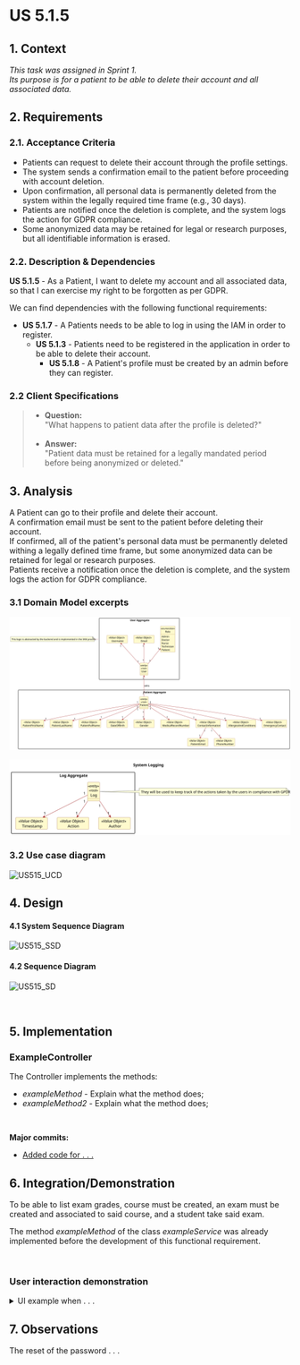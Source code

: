 # US 5.1.5

## 1. Context

*This task was assigned in Sprint 1. <br>
Its purpose is for a patient to be able to delete their account and all associated data.*
## 2. Requirements

### 2.1. Acceptance Criteria
- Patients can request to delete their account through the profile settings.
- The system sends a confirmation email to the patient before proceeding with account deletion.
- Upon confirmation, all personal data is permanently deleted from the system within the legally required time frame (e.g., 30 days).
- Patients are notified once the deletion is complete, and the system logs the action for GDPR compliance.
- Some anonymized data may be retained for legal or research purposes, but all identifiable information is erased.

### 2.2. Description & Dependencies
**US 5.1.5** - As a Patient, I want to delete my account and all associated data, so that I can exercise my right to be forgotten as per GDPR.

We can find dependencies with the following functional requirements:
- **US 5.1.7** - A Patients needs to be able to log in using the IAM in order to register.
  - **US 5.1.3** - Patients need to be registered in the application in order to be able to delete their account.
    - **US 5.1.8** - A Patient's profile must be created by an admin before they can register. 
  


### 2.2 Client Specifications

> - **Question:** <br>
    "What happens to patient data after the profile is deleted?"
    <br><br>
> - **Answer:** <br>
    "Patient data must be retained for a legally mandated period before being anonymized or deleted."


## 3. Analysis
A Patient can go to their profile and delete their account.  
A confirmation email must be sent to the patient before deleting their account.  
If confirmed, all of the patient's personal data must be permanently deleted withing a legally defined time frame, but some anonymized data can be retained for legal or research purposes.  
Patients receive a notification once the deletion is complete, and the system logs the action for GDPR compliance.

### 3.1 Domain Model excerpts
![US515_DM](analysis/png/US515_DM.svg "US 5.1.5 Domain Model")

![US515_DM_Log](analysis/png/US515_DM_Log.svg "US 5.1.5 Log Domain Model")

### 3.2 Use case diagram
![US515_UCD](analysis/png/US515_UCD.svg "US 5.1.5 Use Case Diagram")

## 4. Design
#### 4.1 System Sequence Diagram
![US515_SSD](design/png/US515_SSD.svg "US 5.1.5 System Sequence Diagram")

#### 4.2 Sequence Diagram
![US515_SD](SD/US515_SD.svg "US 5.1.5 Sequence Diagram")


<br>

## 5. Implementation

### ExampleController

The Controller implements the methods:
- *exampleMethod* - Explain what the method does;
- *exampleMethod2* - Explain what the method does;
```


```


**Major commits:**

* [Added code for . . .](https://github.com/...)


## 6. Integration/Demonstration

To be able to list exam grades, course must be created, an exam must be created and associated to said course, and a student take said exam.


The method *exampleMethod* of the class *exampleService* was already implemented before the development of this functional requirement.

<br>

### User interaction demonstration

<details>
  <summary> UI example when . . . </summary>

![Example_UI](DemonstrationExamples/example_ui.png "An example of what happens when . . .")
</details>


## 7. Observations
The reset of the password . . . <br>